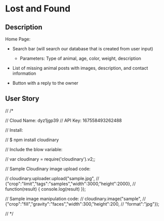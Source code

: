 # Lost and Found

## Description

Home Page: 

* Search bar (will search our database that is created from user input)
    * Parameters: Type of animal, age, color, weight, description 

* List of missing animal posts with images, description, and contact information 

* Button with a reply to the owner 


## User Story


// /* 

// Cloud Name: dyz1jgp39
// API Key: 167558493262488

// Install: 

// $ npm install cloudinary

// Include the blow variable: 

// var cloudinary = require('cloudinary').v2;;

// Sample Cloudinary image upload code: 

// cloudinary.uploader.upload("sample.jpg", 
// {"crop":"limit","tags":"samples","width":3000,"height":2000}, 
// function(result) { console.log(result) });

// Sample image manipulation code: 
// cloudinary.image("sample", 
// {"crop":"fill","gravity":"faces","width":300,"height":200,
// "format":"jpg"});

// */



